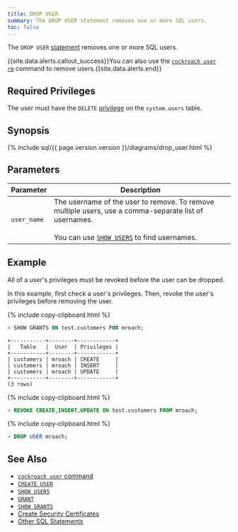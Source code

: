 ```yaml
---
title: DROP USER
summary: The DROP USER statement removes one or more SQL users.
toc: false
---
```


The `DROP USER` [statement](sql-statements.html) removes one or more SQL users.

{{site.data.alerts.callout_success}}You can also use the <a href="create-and-manage-users.html"><code>cockroach user rm</code></a> command to remove users.{{site.data.alerts.end}}

<div id="toc"></div>

## Required Privileges

The user must have the `DELETE` [privilege](privileges.html) on the `system.users` table.

## Synopsis

<section>{% include sql/{{ page.version.version }}/diagrams/drop_user.html %}</section>

## Parameters

| Parameter | Description |
|-----------|-------------|
|`user_name` | The username of the user to remove. To remove multiple users, use a comma-separate list of usernames.<br><br>You can use [`SHOW USERS`](show-users.html) to find usernames.|

## Example

All of a user's privileges must be revoked before the user can be dropped.

In this example, first check a user's privileges. Then, revoke the user's privileges before removing the user.

{% include copy-clipboard.html %}
~~~ sql
> SHOW GRANTS ON test.customers FOR mroach;
~~~

~~~
+-----------+--------+------------+
|   Table   |  User  | Privileges |
+-----------+--------+------------+
| customers | mroach | CREATE     |
| customers | mroach | INSERT     |
| customers | mroach | UPDATE     |
+-----------+--------+------------+
(3 rows)
~~~

{% include copy-clipboard.html %}
~~~ sql
> REVOKE CREATE,INSERT,UPDATE ON test.customers FROM mroach;
~~~

{% include copy-clipboard.html %}
~~~ sql
> DROP USER mroach;
~~~

## See Also

- [`cockroach user` command](create-and-manage-users.html)
- [`CREATE USER`](create-user.html)
- [`SHOW USERS`](show-users.html)
- [`GRANT`](grant.html)
- [`SHOW GRANTS`](show-grants.html)
- [Create Security Certificates](create-security-certificates.html)
- [Other SQL Statements](sql-statements.html)
